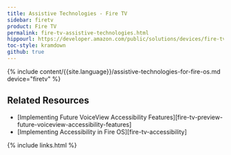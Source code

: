 ```yaml
---
title: Assistive Technologies - Fire TV
sidebar: firetv
product: Fire TV
permalink: fire-tv-assistive-technologies.html
hippourl: https://developer.amazon.com/public/solutions/devices/fire-tv/docs/fire-tv-assistive-technologies
toc-style: kramdown
github: true
---
```


{% include content/{{site.language}}/assistive-technologies-for-fire-os.md device="firetv" %}

## Related Resources

*   [Implementing Future VoiceView Accessibility Features][fire-tv-preview-future-voiceview-accessibility-features]
*   [Implementing Accessibility in Fire OS][fire-tv-accessibility]


{% include links.html %}

